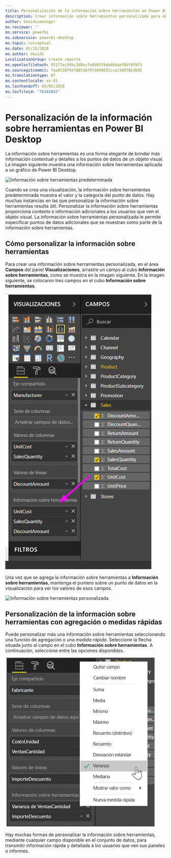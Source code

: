 ```yaml
---
title: Personalización de la información sobre herramientas en Power BI Desktop
description: Crear información sobre herramientas personalizada para objetos visuales con la operación de arrastrar y soltar
author: davidiseminger
ms.reviewer: ''
ms.service: powerbi
ms.subservice: powerbi-desktop
ms.topic: conceptual
ms.date: 01/15/2020
ms.author: davidi
LocalizationGroup: Create reports
ms.openlocfilehash: 93177ac56bc2d8ecfe4b85f4ab66daef6bf0f0f3
ms.sourcegitcommit: 7aa0136f93f88516f97ddd8031ccac5d07863b92
ms.translationtype: HT
ms.contentlocale: es-ES
ms.lasthandoff: 05/05/2020
ms.locfileid: "76161042"
---
```

# <a name="customize-tooltips-in-power-bi-desktop"></a>Personalización de la información sobre herramientas en Power BI Desktop

La información sobre herramientas es una forma elegante de brindar más información contextual y detalles a los puntos de datos de un objeto visual. La imagen siguiente muestra una información sobre herramientas aplicada a un gráfico de Power BI Desktop.

![Información sobre herramientas predeterminada](media/desktop-custom-tooltips/custom-tooltips-1.png)

Cuando se crea una visualización, la información sobre herramientas predeterminada muestra el valor y la categoría del punto de datos. Hay muchas instancias en las que personalizar la información sobre herramientas resulta útil. Personalizar la información sobre herramientas proporciona contexto e información adicionales a los usuarios que ven el objeto visual. La información sobre herramientas personalizada le permite especificar puntos de datos adicionales que se muestran como parte de la información sobre herramientas.

## <a name="how-to-customize-tooltips"></a>Cómo personalizar la información sobre herramientas

Para crear una información sobre herramientas personalizada, en el área **Campos** del panel **Visualizaciones**, arrastre un campo al cubo **Información sobre herramientas**, como se muestra en la imagen siguiente. En la imagen siguiente, se colocaron tres campos en el cubo **Información sobre herramientas**.

![Agregar campos de información sobre herramientas](media/desktop-custom-tooltips/custom-tooltips-2.png)

Una vez que se agrega la información sobre herramientas a **Información sobre herramientas**, mantenga el puntero sobre un punto de datos en la visualización para ver los valores de esos campos.

![Información sobre herramientas personalizada](media/desktop-custom-tooltips/custom-tooltips-3.png)

## <a name="customizing-tooltips-with-aggregation-or-quick-measures"></a>Personalización de la información sobre herramientas con agregación o medidas rápidas

Puede personalizar más una información sobre herramientas seleccionando una función de agregación o una *medida rápida*. Seleccione la flecha situada junto al campo en el cubo **Información sobre herramientas**. A continuación, seleccione entre las opciones disponibles.

![Información sobre herramientas con medida rápida](media/desktop-custom-tooltips/custom-tooltips-4.png)

Hay muchas formas de personalizar la información sobre herramientas, mediante cualquier campo disponible en el conjunto de datos, para transmitir información rápida y detallada a los usuarios que ven sus paneles o informes.
